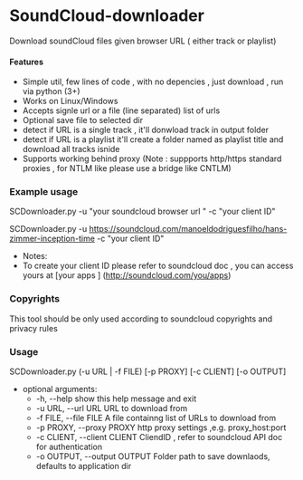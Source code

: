 # SoundCloud-downloader
Download soundCloud files given browser URL ( either track or playlist) 

#### Features
* Simple util, few lines of code , with no depencies , just download , run via python (3+)
* Works on Linux/Windows 
* Accepts signle url or a file (line separated) list of urls 
* Optional save file to selected dir 
* detect if URL is a single track , it'll donwload track  in output folder
* detect if URL is a playlist it'll create a folder named as playlist title and download all tracks isnide
* Supports working behind proxy (Note : suppports http/https standard proxies , for NTLM like please use a bridge like CNTLM)

### Example usage 
SCDownloader.py -u "your soundcloud browser url " -c "your client ID"

SCDownloader.py -u https://soundcloud.com/manoeldodriguesfilho/hans-zimmer-inception-time -c "your client ID"

* Notes:
 * To create your client ID please refer to soundcloud doc , you can access yours at [your apps ] (http://soundcloud.com/you/apps)
 
### Copyrights
This tool  should be only used according to soundcloud copyrights and privacy rules

### Usage
SCDownloader.py (-u URL | -f FILE) [-p PROXY] [-c CLIENT] [-o OUTPUT]

* optional arguments:
  * -h, --help            show this help message and exit
  * -u URL, --url URL     URL to download from
  * -f FILE, --file FILE  A file containng list of URLs to download from
  * -p PROXY, --proxy PROXY  http proxy settings ,e.g. proxy_host:port
  * -c CLIENT, --client CLIENT  CliendID , refer to soundcloud API doc for authentication
  * -o OUTPUT, --output OUTPUT Folder path to save downlaods, defaults to application dir

